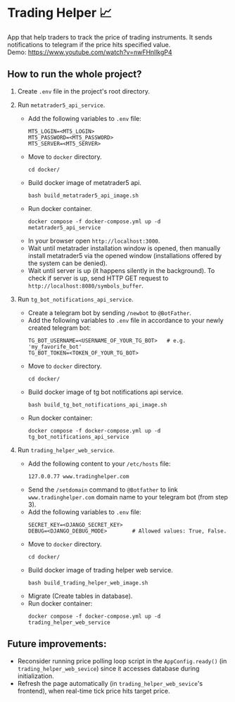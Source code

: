 # Trading Helper 📈
App that help traders to track the price of trading instruments. It sends notifications to telegram if the price hits specified value.<br/>
Demo: https://www.youtube.com/watch?v=nwFHnllkgP4
## How to run the whole project?
1. Create `.env` file in the project's root directory.
2. Run `metatrader5_api_service`.
   - Add the following variables to `.env` file:
      ```
      MT5_LOGIN=<MT5_LOGIN>
      MT5_PASSWORD=<MT5_PASSWORD>
      MT5_SERVER=<MT5_SERVER>
      ```
   - Move to `docker` directory.
      ```
      cd docker/
      ```
   - Build docker image of metatrader5 api.
      ```
      bash build_metatrader5_api_image.sh
      ```
   - Run docker container.
      ```
      docker compose -f docker-compose.yml up -d metatrader5_api_service
      ```
   - In your browser open `http://localhost:3000`.
   - Wait until metatrader installation window is opened, then
     manually install metatrader5 via the opened window (installations 
     offered by the system can be denied).
   - Wait until server is up (it happens silently in the background).
     To check if server is up, send HTTP GET request to 
     `http://localhost:8080/symbols_buffer`.

3. Run `tg_bot_notifications_api_service`.
   - Create a telegram bot by sending `/newbot` to `@BotFather`.
   - Add the following variables to `.env` file in accordance to 
     your newly created telegram bot:
      ```
      TG_BOT_USERNAME=<USERNAME_OF_YOUR_TG_BOT>   # e.g. 'my_favorife_bot'
      TG_BOT_TOKEN=<TOKEN_OF_YOUR_TG_BOT>
      ```
   - Move to `docker` directory.
      ```
      cd docker/
      ```
   - Build docker image of tg bot notifications api service.
      ```
      bash build_tg_bot_notifications_api_image.sh
      ```
   - Run docker container:  
      ```
      docker compose -f docker-compose.yml up -d tg_bot_notifications_api_service
      ```

4. Run `trading_helper_web_service`.
   - Add the following content to your `/etc/hosts` file:
      ```
      127.0.0.77 www.tradinghelper.com
      ```
   - Send the `/setdomain` command to `@Botfather` to link 
     `www.tradinghelper.com` domain name to your telegram bot (from step 3).
   - Add the following variables to `.env` file:
      ```
      SECRET_KEY=<DJANGO_SECRET_KEY>
      DEBUG=<DJANGO_DEBUG_MODE>        # Allowed values: True, False.
      ```
   - Move to `docker` directory.
      ```
      cd docker/
      ```
   - Build docker image of trading helper web service.
      ```
      bash build_trading_helper_web_image.sh
      ```
   - Migrate (Create tables in database).
   - Run docker container:  
      ```
      docker compose -f docker-compose.yml up -d trading_helper_web_service
      ``` 

## Future improvements:
- Reconsider running price polling loop script in the `AppConfig.ready()` 
  (in `trading_helper_web_sevice`) since it accesses database during 
  initialization.
- Refresh the page automatically (in `trading_helper_web_sevice`'s frontend), 
  when real-time tick price hits target price.

